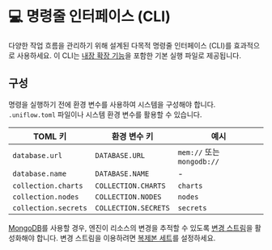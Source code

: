 # 💻 명령줄 인터페이스 (CLI)

다양한 작업 흐름을 관리하기 위해 설계된 다목적 명령줄 인터페이스 (CLI)를 효과적으로 사용하세요. 이 CLI는 [내장 확장 기능](../ext/README.md)을 포함한 기본 실행 파일로 제공됩니다.

## 구성

명령을 실행하기 전에 환경 변수를 사용하여 시스템을 구성해야 합니다. `.uniflow.toml` 파일이나 시스템 환경 변수를 활용할 수 있습니다.

| TOML 키              | 환경 변수 키            | 예시                       |
|----------------------|--------------------------|----------------------------|
| `database.url`       | `DATABASE.URL`           | `mem://` 또는 `mongodb://` |
| `database.name`      | `DATABASE.NAME`          | -                          |
| `collection.charts`  | `COLLECTION.CHARTS`      | `charts`                   |
| `collection.nodes`   | `COLLECTION.NODES`       | `nodes`                    |
| `collection.secrets` | `COLLECTION.SECRETS`     | `secrets`                  |

[MongoDB](https://www.mongodb.com/)를 사용할 경우, 엔진이 리소스의 변경을 추적할 수 있도록 [변경 스트림](https://www.mongodb.com/docs/manual/changeStreams/)을 활성화해야 합니다. 변경 스트림을 이용하려면 [복제본 세트](https://www.mongodb.com/ko-kr/docs/manual/replication/#std-label-replication)를 설정하세요.
